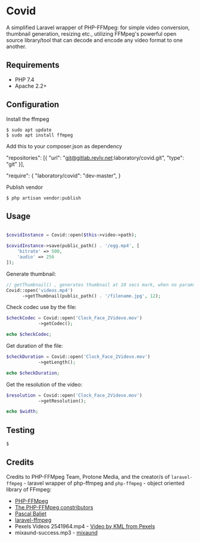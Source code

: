 # Covid
A simplified Laravel wrapper of PHP-FFMpeg: for simple video conversion, thumbnail generation, resizing etc., utilizing FFMpeg's powerful open source library/tool that can decode and encode any video format to one another.
## Requirements

* PHP 7.4
* Apache 2.2+

## Configuration
Install the ffmpeg

	$ sudo apt update
	$ sudo apt install ffmpeg

Add this to your composer.json as dependency

  "repositories": [{
    "url": "git@gitlab.revlv.net:laboratory/covid.git",
    "type": "git"
    }],

  "require": {
    "laboratory/covid": "dev-master",
  }

Publish vendor

	$ php artisan vendor:publish


## Usage

```php

$covidInstance = Covid::open($this->video->path);

$covidInstance->save(public_path() . '/egg.mp4', [
    'bitrate' => 500,
    'audio' => 256
]);

```

Generate thumbnail:
```php
// getThumbnail() , generates thumbnail at 10 secs mark, when no params passed
Covid::open('videos.mp4')
      ->getThumbnail(public_path() . '/filename.jpg', 12);
```

Check codec use by the file:
```php
$checkCodec = Covid::open('Clock_Face_2Videvo.mov')
            ->getCodec();

echo $checkCodec;
```

Get duration of the file:
```php
$checkDuration = Covid::open('Clock_Face_2Videvo.mov')
            ->getLength();

echo $checkDuration;
```

Get the resolution of the video:

```php
$resolution = Covid::open('Clock_Face_2Videvo.mov')
            ->getResolution();

echo $width;
```

## Testing

``` bash
$
```


## Credits
Credits to PHP-FFMpeg Team, Protone Media, and the creator/s of
`laravel-ffmpeg` - laravel wrapper of php-ffmpeg and `php-ffmpeg` - object oriented library of FFmpeg: 
- [PHP-FFMpeg](https://github.com/PHP-FFMpeg/PHP-FFMpeg)
- [The PHP-FFMpeg constributors](https://github.com/PHP-FFMpeg/PHP-FFMpeg/graphs/contributors)
- [Pascal Baljet](https://github.com/pascalbaljet)
- [laravel-ffmpeg](https://github.com/pascalbaljetmedia/laravel-ffmpeg)
- Pexels Videos 2541964.mp4 - [Video by KML from Pexels](https://www.pexels.com/video/a-sparkle-of-liquid-in-a-black-background-2541964/)
- mixaund-success.mp3 - [mixaund](https://www.free-stock-music.com/artist.mixaund.html)